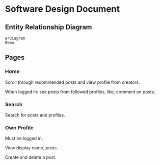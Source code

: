 # Software Design Document

## Entity Relationship Diagram

```mermaid
erDiagram
Demo
```

## Pages

### Home

Scroll through recommended posts and view profile from creators.

When logged in: see posts from followed profiles, like, comment on posts.

### Search

Search for posts and profiles.

### Own Profile

Must be logged in.

View display name, posts.

Create and delete a post.
